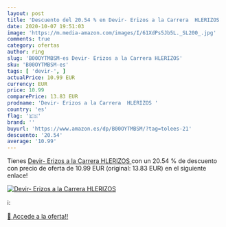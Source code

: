 ```yaml
---
layout: post
title: 'Descuento del 20.54 % en Devir- Erizos a la Carrera  HLERIZOS '
date: 2020-10-07 19:51:03
image: 'https://m.media-amazon.com/images/I/61XdPs5Jb5L._SL200_.jpg'
comments: true
category: ofertas
author: ring
slug: 'B00OYTMBSM-es Devir- Erizos a la Carrera HLERIZOS'
sku: 'B00OYTMBSM-es'
tags: [ 'devir-', ]
actualPrice: 10.99 EUR
currency: EUR
price: 10.99
comparePrice: 13.83 EUR
prodname: 'Devir- Erizos a la Carrera  HLERIZOS '
country: 'es'
flag: '🇪🇸'
brand: ''
buyurl: 'https://www.amazon.es/dp/B00OYTMBSM/?tag=tolees-21'
descuento: '20.54'
average: '10.99'
---
```


Tienes [Devir- Erizos a la Carrera  HLERIZOS ](https://www.amazon.es/dp/B00OYTMBSM/?tag=tolees-21) con un 20.54 % de descuento con precio de oferta de 10.99 EUR (original: 13.83 EUR) en el siguiente enlace!

[![Devir- Erizos a la Carrera  HLERIZOS ](https://m.media-amazon.com/images/I/61XdPs5Jb5L._SL200_.jpg)](https://www.amazon.es/dp/B00OYTMBSM/?tag=tolees-21)

ℹ️:


[🛒 Accede a la oferta!!](https://www.amazon.es/dp/B00OYTMBSM/?tag=tolees-21)
